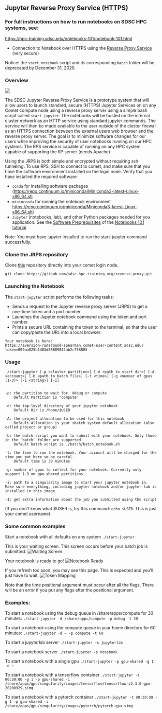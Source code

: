 ## Jupyter Reverse Proxy Service (HTTPS)

### For full instructions on how to run notebooks on SDSC HPC systems, see:
[https://hpc-training.sdsc.edu/notebooks-101/notebook-101.html
](https://hpc-training.sdsc.edu/notebooks-101/notebook-101.html
)
* Connection to Notebook over HTTPS using the [Reverse Proxy Service](https://github.com/sdsc-hpc-training-org/reverse-proxy)  (very secure)
<!-- reverse-proxy 101 repo -->

Notice: the `start_notebook` script and its corresponding `batch` folder will be deprecated by December 31, 2020.
### Overview

![](https://github.com/sdsc-hpc-training-org/notebooks-101/raw/master/Docs/images/Reverse-Proxy-Service-for-Secure-Jupyter-Notebooks-Arch.png?raw=true)

The SDSC Jupyter Reverse Proxy Service is a prototype system that will allow users to launch standard, secure (HTTPS) Jupyter Services on on any Comet compute node using a reverse proxy server using a simple bash script called `start-jupyter`. The notebooks will be hosted on the internal cluster network as an HTTP service using standard jupyter commands. The service will then be made available to the user outside of the cluster firewall as an HTTPS connection between the external users web browser and the reverse proxy server. The goal is to minimize software changes for our users while improving the security of user notebooks running on our HPC systems. The RPS service is capable of running on any HPC system capable of supporting the RP server (needs Apache).

Using the JRPS is both simple and encrypted without requiring ssh tunneling. To use RPS, SSH to connect to comet, and make sure that you have the software environment installed on the login node. Verify that you have installed the required software: 
* `conda` for installing software packages (https://repo.continuum.io/miniconda/Miniconda3-latest-Linux-x86_64.sh
* `mininconda` for running the notebook environment https://repo.continuum.io/miniconda/Miniconda3-latest-Linux-x86_64.sh)
* `Jupyter` (notebooks, lab), and other Python packages needed for you application.
See the [Software Preqrequisites](https://comet-notebooks-101.readthedocs.io/en/tscc/prerequisites.html) of the [Notebooks 101 tutorial](https://comet-notebooks-101.readthedocs.io/en/tscc/index.html).

Note: You must have jupyter installed to run the start-jupyter command successfully.

### Clone the JRPS repository
Clone [this](https://github.com/sdsc-hpc-training-org/reverse-proxy) repository directly into your comet login node.  
```
git clone https://github.com/sdsc-hpc-training-org/reverse-proxy.git
```

### Launching the Notebook
The `start-jupyter` script performs the following tasks:
* Sends a request to the Jupyter reverse proxy server (JRPS) to get a one-time token and a port number
* Launches the Jupyter notebook command using the token and port number.
* Prints a secure URL containing the token to the terminal, so that the user can copy/paste the URL into a local browser:
```
Your notebook is here:
https://aversion-runaround-spearman.comet-user-content.sdsc.edu?token=099aa825b1403d58889842ab2c758885

```

### Usage
`./start-jupyter [-p <cluster partition>] [-d <path to start dir>] [-A <account>] [-b <path to batch file>] [-t <time>] [-g <number of gpus (1-3)> [-i <string>] [-I]`

```

-p: the partition to wait for. debug or compute
    Default Partition is "compute"
    
-d: the top-level directory of your jupyter notebook
    Default Dir is /home/$USER

-A: the project allocation to be used for this notebook
    Default Allocation is your sbatch system default allocation (also called project or group)
    
-b: the batch script you want to submit with your notebook. Only those in the `batch` folder are supported.
    Default batch script is ./batch/batch_notebook.sh
    
-t: the time to run the notebook. Your account will be charged for the time you put here so be careful.
    Default time is 30 minutes
    
-g: number of gpus to collect for your notebook. Currently only support 1-3 on gpu-shared partitions.
    
-i: path to a singularity image to start your jupyter notebook in. Make sure everything, including jupyter notebook and/or jupyter lab is installed in this image.
    
-I: get extra information about the job you submitted using the script

```
(If you don't know what $USER is, try this command: `echo $USER`. This is just your comet username)

### Some common examples
Start a notebook with all defaults on any system
`./start-jupyter`

This is your waiting screen. This screen occurs before your batch job is submitted.
![Waiting Screen](https://github.com/sdsc-hpc-training-org/reverse-proxy/blob/master/.examples_images/ex1.png?raw=true)

Your notebook is ready to go!
![Notebook Ready](https://github.com/sdsc-hpc-training-org/reverse-proxy/blob/master/.examples_images/ex2.png?raw=true)

If you refresh too soon, you may see this page. This is expected and you'll just have to wait.
![Token Mapping](https://github.com/sdsc-hpc-training-org/reverse-proxy/blob/master/.examples_images/ex3.png?raw=true)

Note that the time positional argument must occur after all the flags. There will be an error if you put any flags after the positional argument.

### Examples:
To start a notebook using the debug queue in /share/apps/compute for 30 minutes: 
`./start-jupyter -d /share/apps/compute -p debug -t 30`

To start a notebook using the compute queue in your home directory for 60 minutes: 
`./start-jupyter -d ~ -p compute -t 60`

To start a jupyterlab server 
`./start-jupyter -s jupyterlab`

To start a notebook server
`./start-jupyter -s notebook`

To start a notebook with a single gpu
`./start-jupyter -p gpu-shared -g 1 -d ~`

To start a notebook with a tensorflow container
`./start-jupyter -t 00:30:00 -g 1 -p gpu-shared -i /share/apps/gpu/singularity/images/tensorflow/tensorflow-v2.3.0-gpu-20200929.simg`

To start a notebook with a pytorch container
`./start-jupyter -t 00:30:00 -g 1 -p gpu-shared -i /share/apps/gpu/singularity/images/pytorch/pytorch-gpu.simg`

